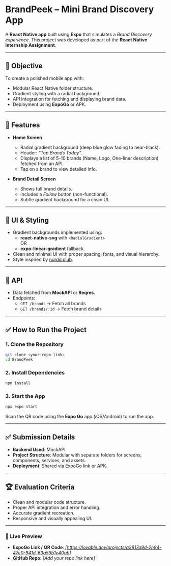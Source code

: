 
# BrandPeek – Mini Brand Discovery App

A **React Native app** built using **Expo** that simulates a *Brand Discovery experience*. This project was developed as part of the **React Native Internship Assignment**.

---

## 🎯 Objective
To create a polished mobile app with:
- Modular React Native folder structure.
- Gradient styling with a radial background.
- API integration for fetching and displaying brand data.
- Deployment using **ExpoGo** or APK.

---

## 📱 Features
- **Home Screen**
  - Radial gradient background (deep blue glow fading to near-black).
  - Header: *“Top Brands Today”*.
  - Displays a list of 5–10 brands (Name, Logo, One-liner description) fetched from an API.
  - Tap on a brand to view detailed info.

- **Brand Detail Screen**
  - Shows full brand details.
  - Includes a *Follow* button (non-functional).
  - Subtle gradient background for a clean UI.

---

## 🎨 UI & Styling
- Gradient backgrounds implemented using:
  - **react-native-svg** with `<RadialGradient>`  
    OR  
  - **expo-linear-gradient** fallback.
- Clean and minimal UI with proper spacing, fonts, and visual hierarchy.
- Style inspired by [nurdd.club](http://www.nurdd.club).

---

## 🔗 API
- Data fetched from **MockAPI** or **Reqres**.
- Endpoints:
  - `GET /brands` → Fetch all brands
  - `GET /brands/:id` → Fetch brand details

---

## ✅ How to Run the Project
### 1. Clone the Repository
```bash
git clone <your-repo-link>
cd BrandPeek
```

### 2. Install Dependencies
```bash
npm install
```

### 3. Start the App
```bash
npx expo start
```
Scan the QR code using the **Expo Go** app (iOS/Android) to run the app.

---

## ✅ Submission Details
- **Backend Used**: MockAPI
- **Project Structure**: Modular with separate folders for screens, components, services, and assets.
- **Deployment**: Shared via ExpoGo link or APK.

---

## 🏆 Evaluation Criteria
- Clean and modular code structure.
- Proper API integration and error handling.
- Accurate gradient recreation.
- Responsive and visually appealing UI.

---

### 🔗 Live Preview
- **ExpoGo Link / QR Code**: *[https://lovable.dev/projects/a3817a9d-2e84-47e0-941d-63a59b1e40ab]*
- **GitHub Repo**: *[Add your repo link here]*

